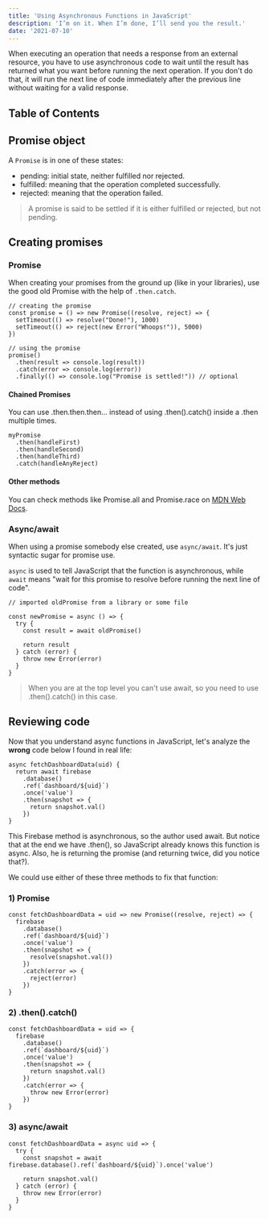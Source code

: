 ```yaml
---
title: 'Using Asynchronous Functions in JavaScript'
description: 'I’m on it. When I’m done, I’ll send you the result.'
date: '2021-07-10'
---
```


When executing an operation that needs a response from an external resource, you have to use asynchronous code to wait until the result has returned what you want before running the next operation. If you don't do that, it will run the next line of code immediately after the previous line without waiting for a valid response.

## Table of Contents

## Promise object

A `Promise` is in one of these states:

- pending: initial state, neither fulfilled nor rejected.
- fulfilled: meaning that the operation completed successfully.
- rejected: meaning that the operation failed.

> A promise is said to be settled if it is either fulfilled or rejected, but not pending.

## Creating promises

### Promise

When creating your promises from the ground up (like in your libraries), use the good old Promise with the help of `.then.catch`.

```js[class="line-numbers"]
// creating the promise
const promise = () => new Promise((resolve, reject) => {
  setTimeout(() => resolve("Done!"), 1000)
  setTimeout(() => reject(new Error("Whoops!")), 5000)
})

// using the promise
promise()
  .then(result => console.log(result))
  .catch(error => console.log(error))
  .finally(() => console.log("Promise is settled!")) // optional
```

#### Chained Promises

You can use .then.then.then... instead of using .then().catch() inside a .then multiple times.

```js[class="line-numbers"]
myPromise
  .then(handleFirst)
  .then(handleSecond)
  .then(handleThird)
  .catch(handleAnyReject)
```

#### Other methods

You can check methods like Promise.all and Promise.race on [MDN Web Docs](https://developer.mozilla.org/en-US/docs/Web/JavaScript/Reference/Global_Objects/Promise#static_methods).

### Async/await

When using a promise somebody else created, use `async/await`. It's just syntactic sugar for promise use.

`async` is used to tell JavaScript that the function is asynchronous, while `await` means "wait for this promise to resolve before running the next line of code".

```js[class="line-numbers"]
// imported oldPromise from a library or some file

const newPromise = async () => {
  try {
    const result = await oldPromise()

    return result
  } catch (error) {
    throw new Error(error)
  }
}
```

> When you are at the top level you can't use await, so you need to use .then().catch() in this case.

## Reviewing code

Now that you understand async functions in JavaScript, let's analyze the **wrong** code below I found in real life:

```js[class="line-numbers"]
async fetchDashboardData(uid) {
  return await firebase
    .database()
    .ref(`dashboard/${uid}`)
    .once('value')
    .then(snapshot => {
      return snapshot.val()
    })
}
```

This Firebase method is asynchronous, so the author used await. But notice that at the end we have .then(), so JavaScript already knows this function is async. Also, he is returning the promise (and returning twice, did you notice that?).

We could use either of these three methods to fix that function:

### 1) Promise

```js[class="line-numbers"]
const fetchDashboardData = uid => new Promise((resolve, reject) => {
  firebase
    .database()
    .ref(`dashboard/${uid}`)
    .once('value')
    .then(snapshot => {
      resolve(snapshot.val())
    })
    .catch(error => {
      reject(error)
    })
}
```

### 2) .then().catch()

```js[class="line-numbers"]
const fetchDashboardData = uid => {
  firebase
    .database()
    .ref(`dashboard/${uid}`)
    .once('value')
    .then(snapshot => {
      return snapshot.val()
    })
    .catch(error => {
      throw new Error(error)
    })
}
```

### 3) async/await

```js[class="line-numbers"]
const fetchDashboardData = async uid => {
  try {
    const snapshot = await firebase.database().ref(`dashboard/${uid}`).once('value')

    return snapshot.val()
  } catch (error) {
    throw new Error(error)
  }
}
```
